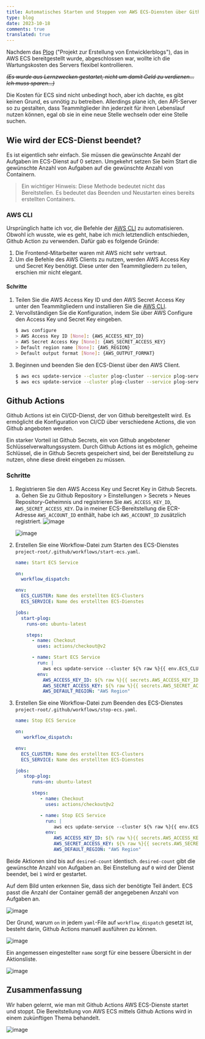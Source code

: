 ```yaml
---
title: Automatisches Starten und Stoppen von AWS ECS-Diensten über Github Actions
type: blog
date: 2023-10-18
comments: true
translated: true
---
```

Nachdem das [Plog](https://github.com/project-555) ("Projekt zur Erstellung von Entwicklerblogs"), das in AWS ECS bereitgestellt wurde, abgeschlossen war, wollte ich die Wartungskosten des Servers flexibel kontrollieren.

~~_(Es wurde aus Lernzwecken gestartet, nicht um damit Geld zu verdienen... Ich muss sparen...)_~~

Die Kosten für ECS sind nicht unbedingt hoch, aber ich dachte, es gibt keinen Grund, es unnötig zu betreiben. Allerdings plane ich, den API-Server so zu gestalten, dass Teammitglieder ihn jederzeit für ihren Lebenslauf nutzen können, egal ob sie in eine neue Stelle wechseln oder eine Stelle suchen.

## Wie wird der ECS-Dienst beendet?
Es ist eigentlich sehr einfach. Sie müssen die gewünschte Anzahl der Aufgaben im ECS-Dienst auf 0 setzen. Umgekehrt setzen Sie beim Start die gewünschte Anzahl von Aufgaben auf die gewünschte Anzahl von Containern.
> Ein wichtiger Hinweis: Diese Methode bedeutet nicht das Bereitstellen. Es bedeutet das Beenden und Neustarten eines bereits erstellten Containers.

### AWS CLI
Ursprünglich hatte ich vor, die Befehle der [AWS CLI](https://aws.amazon.com/cli/) zu automatisieren. Obwohl ich wusste, wie es geht, habe ich mich letztendlich entschieden, Github Action zu verwenden. Dafür gab es folgende Gründe:
1. Die Frontend-Mitarbeiter waren mit AWS nicht sehr vertraut.
2. Um die Befehle des AWS Clients zu nutzen, werden AWS Access Key und Secret Key benötigt. Diese unter den Teammitgliedern zu teilen, erschien mir nicht elegant.

#### Schritte
1. Teilen Sie die AWS Access Key ID und den AWS Secret Access Key unter den Teammitgliedern und installieren Sie die [AWS CLI](https://aws.amazon.com/cli/).
2. Vervollständigen Sie die Konfiguration, indem Sie über AWS Configure den Access Key und Secret Key eingeben.
    ```bash
    $ aws configure
    > AWS Access Key ID [None]: {AWS_ACCESS_KEY_ID}
    > AWS Secret Access Key [None]: {AWS_SECRET_ACCESS_KEY}
    > Default region name [None]: {AWS_REGION}
    > Default output format [None]: {AWS_OUTPUT_FORMAT}
    ```
3. Beginnen und beenden Sie den ECS-Dienst über den AWS Client.
    ```bash
    $ aws ecs update-service --cluster plog-cluster --service plog-service --desired-count 0 # Dienst beenden
    $ aws ecs update-service --cluster plog-cluster --service plog-service --desired-count gewünschte Anzahl von Aufgaben # Dienst starten
    ```

## Github Actions
Github Actions ist ein CI/CD-Dienst, der von Github bereitgestellt wird. Es ermöglicht die Konfiguration von CI/CD über verschiedene Actions, die von Github angeboten werden.

Ein starker Vorteil ist Github Secrets, ein von Github angebotener Schlüsselverwaltungssystem. Durch Github Actions ist es möglich, geheime Schlüssel, die in Github Secrets gespeichert sind, bei der Bereitstellung zu nutzen, ohne diese direkt eingeben zu müssen.

### Schritte
1. Registrieren Sie den AWS Access Key und Secret Key in Github Secrets.
   a. Gehen Sie zu Github Repository > Einstellungen > Secrets > Neues Repository-Geheimnis und registrieren Sie `AWS_ACCESS_KEY_ID`, `AWS_SECRET_ACCESS_KEY`. Da in meiner ECS-Bereitstellung die ECR-Adresse `AWS_ACCOUNT_ID` enthält, habe ich `AWS_ACCOUNT_ID` zusätzlich registriert.
   ![image](/images/aws/ecs_start_and_stop_with_github_action-1697561976275.png)

   ![image](/images/aws/ecs_start_and_stop_with_github_action-1697561871820.png)

2. Erstellen Sie eine Workflow-Datei zum Starten des ECS-Dienstes `project-root/.github/workflows/start-ecs.yaml`.
   ```yaml
   name: Start ECS Service
   
   on:
     workflow_dispatch:
   
   env:
     ECS_CLUSTER: Name des erstellten ECS-Clusters
     ECS_SERVICE: Name des erstellten ECS-Dienstes
   
   jobs:
     start-plog:
       runs-on: ubuntu-latest
   
       steps:
         - name: Checkout
           uses: actions/checkout@v2
   
         - name: Start ECS Service
           run: |
             aws ecs update-service --cluster ${% raw %}{{ env.ECS_CLUSTER }}{% endraw %} --service ${% raw %}{{ env.ECS_SERVICE }}{% endraw %} --desired-count 1
           env:
             AWS_ACCESS_KEY_ID: ${% raw %}{{ secrets.AWS_ACCESS_KEY_ID }}{% endraw %}
             AWS_SECRET_ACCESS_KEY: ${% raw %}{{ secrets.AWS_SECRET_ACCESS_KEY }}{% endraw %}
             AWS_DEFAULT_REGION: "AWS Region"
   ```
3. Erstellen Sie eine Workflow-Datei zum Beenden des ECS-Dienstes `project-root/.github/workflows/stop-ecs.yaml`.
   ```yaml
   name: Stop ECS Service
   
   on:
      workflow_dispatch:
   
   env:
     ECS_CLUSTER: Name des erstellten ECS-Clusters
     ECS_SERVICE: Name des erstellten ECS-Dienstes
   
   jobs:
      stop-plog:
         runs-on: ubuntu-latest
   
         steps:
            - name: Checkout
              uses: actions/checkout@v2
   
            - name: Stop ECS Service
              run: |
                 aws ecs update-service --cluster ${% raw %}{{ env.ECS_CLUSTER }}{% endraw %} --service ${% raw %}{{ env.ECS_SERVICE }}{% endraw %} --desired-count 0
              env:
                 AWS_ACCESS_KEY_ID: ${% raw %}{{ secrets.AWS_ACCESS_KEY_ID }}{% endraw %}
                 AWS_SECRET_ACCESS_KEY: ${% raw %}{{ secrets.AWS_SECRET_ACCESS_KEY }}{% endraw %}
                 AWS_DEFAULT_REGION: "AWS Region"
   ```

Beide Aktionen sind bis auf `desired-count` identisch. `desired-count` gibt die gewünschte Anzahl von Aufgaben an. Bei Einstellung auf `0` wird der Dienst beendet, bei `1` wird er gestartet.

Auf dem Bild unten erkennen Sie, dass sich der benötigte Teil ändert. ECS passt die Anzahl der Container gemäß der angegebenen Anzahl von Aufgaben an.

![image](/images/aws/ecs_start_and_stop_with_github_action-1697562816389.png)

Der Grund, warum `on` in jedem `yaml`-File auf `workflow_dispatch` gesetzt ist, besteht darin, Github Actions manuell ausführen zu können.

![image](/images/aws/ecs_start_and_stop_with_github_action-1697562773679.png)

Ein angemessen eingestellter `name` sorgt für eine bessere Übersicht in der Aktionsliste.

![image](/images/aws/ecs_start_and_stop_with_github_action-1697562727292.png)

## Zusammenfassung
Wir haben gelernt, wie man mit Github Actions AWS ECS-Dienste startet und stoppt. Die Bereitstellung von AWS ECS mittels Github Actions wird in einem zukünftigen Thema behandelt.

![image](/images/aws/ecs_start_and_stop_with_github_action-1697562898329.png)